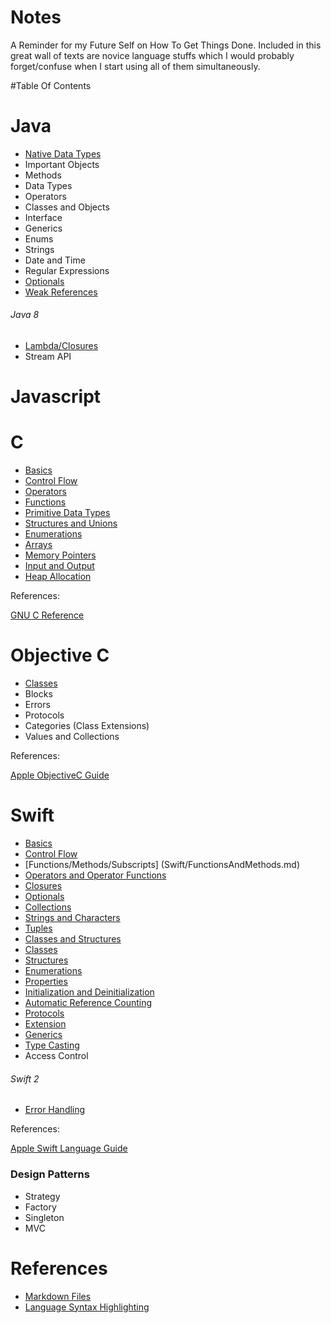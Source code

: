 # Notes
A Reminder for my Future Self on How To Get Things Done. Included in this great wall of texts are novice language stuffs which I would probably forget/confuse when I start using all of them simultaneously.

#Table Of Contents

# Java
* [Native Data Types](/Java/NativeDataTypes.md)
* Important Objects
* Methods
* Data Types
* Operators
* Classes and Objects
* Interface
* Generics
* Enums
* Strings
* Date and Time
* Regular Expressions
* [Optionals](http://www.oracle.com/technetwork/articles/java/java8-optional-2175753.html)
* [Weak References](https://docs.oracle.com/javase/7/docs/api/java/lang/ref/WeakReference.html)

###### Java 8
* [Lambda/Closures](/Java/Lambda.md)
* Stream API

# Javascript

# C
* [Basics](/C/Basics.md)
* [Control Flow](/C/ControlFlow.md)
* [Operators](/C/Operators.md)
* [Functions](/C/Functions.md)
* [Primitive Data Types](/C/PrimitiveDataTypes.md)
* [Structures and Unions](/C/StructuresAndUnions.md)
* [Enumerations](/C/Enumerations.md)
* [Arrays](/C/Arrays.md)
* [Memory Pointers](/C/MemoryPointers.md)
* [Input and Output](/C/InputAndOutput.md)
* [Heap Allocation](/C/HeapAllocation.md)

References:

[GNU C Reference](http://www.gnu.org/software/gnu-c-manual/gnu-c-manual.html)

# Objective C
* [Classes](/ObjectiveC/Classes.md)
* Blocks
* Errors
* Protocols
* Categories (Class Extensions)
* Values and Collections

References:

[Apple ObjectiveC Guide](https://developer.apple.com/library/mac/documentation/Cocoa/Conceptual/ProgrammingWithObjectiveC/Introduction/Introduction.html)

# Swift
* [Basics](/Swift/Basics.md)
* [Control Flow](/Swift/ControlFlow.md)
* [Functions/Methods/Subscripts] (Swift/FunctionsAndMethods.md)
* [Operators and Operator Functions](/Swift/Operators.md)
* [Closures](/Swift/Closures.md)
* [Optionals](/Swift/Optionals.md)
* [Collections](/Swift/Collections.md)
* [Strings and Characters](/Swift/StringsAndCharacters.md)
* [Tuples](/Swift/Tuples.md)
* [Classes and Structures](/Swift/ClassesAndStructures.md)
* [Classes](/Swift/Classes.md)
* [Structures](/Swift/Structures.md)
* [Enumerations](/Swift/Enumerations.md)
* [Properties](/Swift/Properties.md)
* [Initialization and Deinitialization](/Swift/InitializationAndDeinitialization.md)
* [Automatic Reference Counting](/Swift/AutomaticReferenceCounting.md)
* [Protocols](/Swift/Protocols.md)
* [Extension](/Swift/Extensions.md)
* [Generics](/Swift/Generics.md)
* [Type Casting](/Swift/TypeCasting.md)
* Access Control

###### Swift 2
* [Error Handling](https://developer.apple.com/library/prerelease/ios/documentation/Swift/Conceptual/Swift_Programming_Language/ErrorHandling.html#//apple_ref/doc/uid/TP40014097-CH42-ID508)

References:

[Apple Swift Language Guide](https://developer.apple.com/library/ios/documentation/Swift/Conceptual/Swift_Programming_Language/index.html#//apple_ref/doc/uid/TP40014097-CH3-ID0)

### Design Patterns
* Strategy
* Factory
* Singleton
* MVC

# References
* [Markdown Files](https://help.github.com/articles/github-flavored-markdown/)
* [Language Syntax Highlighting](http://tinker.kotaweaver.com/blog/?p=152)




